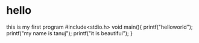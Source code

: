 # hello
this is my first program
#include<stdio.h>
void main(){
printf("helloworld");
printf("my name is tanuj");
printf("it is beautiful");
}
